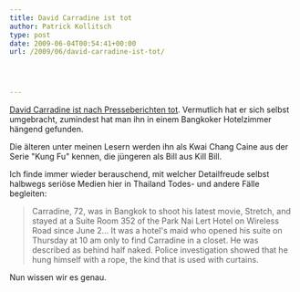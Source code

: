 ```yaml
---
title: David Carradine ist tot
author: Patrick Kollitsch
type: post
date: 2009-06-04T00:54:41+00:00
url: /2009/06/david-carradine-ist-tot/




---
```

[David Carradine ist nach Presseberichten tot][1]. Vermutlich hat er sich selbst umgebracht, zumindest hat man ihn in einem Bangkoker Hotelzimmer hängend gefunden. 

Die älteren unter meinen Lesern werden ihn als Kwai Chang Caine aus der Serie "Kung Fu" kennen, die jüngeren als Bill aus Kill Bill. 

Ich finde immer wieder berauschend, mit welcher Detailfreude selbst halbwegs seriöse Medien hier in Thailand Todes- und andere Fälle begleiten:

> Carradine, 72, was in Bangkok to shoot his latest movie, Stretch, and stayed at a Suite Room 352 of the Park Nai Lert Hotel on Wireless Road since June 2... It was a hotel's maid who opened his suite on Thursday at 10 am only to find Carradine in a closet. He was described as behind half naked. Police investigation showed that he hung himself with a rope, the kind that is used with curtains.

Nun wissen wir es genau.

 [1]: http://www.nationmultimedia.com/2009/06/04/headlines/headlines_30104421.php
